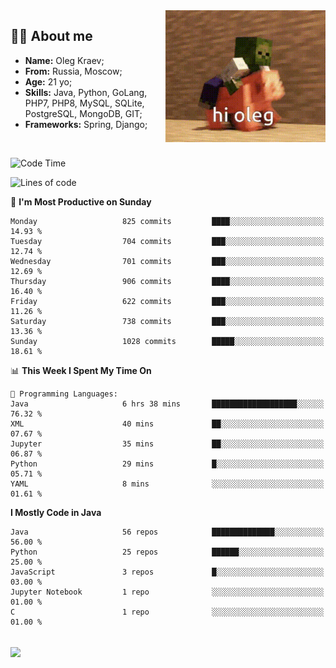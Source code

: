 <img align="right" height="211" width="256" src="res/hi-oleg.gif">
<div>
	<h2>👨‍💻 About me</h2>
	<ul align="left">
	    <li><strong>Name:</strong> Oleg Kraev;</li>
	    <li><strong>From:</strong> Russia, Moscow;</li>
	    <li><strong>Age:</strong> 21 yo;</li>
	    <li><strong>Skills:</strong> Java, Python, GoLang, PHP7, PHP8, MySQL, SQLite, PostgreSQL, MongoDB, GIT;</li>
	    <li><strong>Frameworks:</strong> Spring, Django;</li>
	</ul>
</div>
<br>

<!--START_SECTION:waka-->
![Code Time](http://img.shields.io/badge/Code%20Time-1%2C147%20hrs%2057%20mins-blue)

![Lines of code](https://img.shields.io/badge/From%20Hello%20World%20I%27ve%20Written-1.9%20million%20lines%20of%20code-blue)

📅 **I'm Most Productive on Sunday** 

```text
Monday                   825 commits         ████░░░░░░░░░░░░░░░░░░░░░   14.93 % 
Tuesday                  704 commits         ███░░░░░░░░░░░░░░░░░░░░░░   12.74 % 
Wednesday                701 commits         ███░░░░░░░░░░░░░░░░░░░░░░   12.69 % 
Thursday                 906 commits         ████░░░░░░░░░░░░░░░░░░░░░   16.40 % 
Friday                   622 commits         ███░░░░░░░░░░░░░░░░░░░░░░   11.26 % 
Saturday                 738 commits         ███░░░░░░░░░░░░░░░░░░░░░░   13.36 % 
Sunday                   1028 commits        █████░░░░░░░░░░░░░░░░░░░░   18.61 % 
```


📊 **This Week I Spent My Time On** 

```text
💬 Programming Languages: 
Java                     6 hrs 38 mins       ███████████████████░░░░░░   76.32 % 
XML                      40 mins             ██░░░░░░░░░░░░░░░░░░░░░░░   07.67 % 
Jupyter                  35 mins             ██░░░░░░░░░░░░░░░░░░░░░░░   06.87 % 
Python                   29 mins             █░░░░░░░░░░░░░░░░░░░░░░░░   05.71 % 
YAML                     8 mins              ░░░░░░░░░░░░░░░░░░░░░░░░░   01.61 % 
```

**I Mostly Code in Java** 

```text
Java                     56 repos            ██████████████░░░░░░░░░░░   56.00 % 
Python                   25 repos            ██████░░░░░░░░░░░░░░░░░░░   25.00 % 
JavaScript               3 repos             █░░░░░░░░░░░░░░░░░░░░░░░░   03.00 % 
Jupyter Notebook         1 repo              ░░░░░░░░░░░░░░░░░░░░░░░░░   01.00 % 
C                        1 repo              ░░░░░░░░░░░░░░░░░░░░░░░░░   01.00 % 
```




<!--END_SECTION:waka-->

<br>
<img align="center" src="https://wakatime.com/share/@hteppl/18a68a4e-e1fb-41eb-b9f2-e999d76b9bac.svg">
